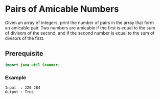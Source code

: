 # Pairs of Amicable Numbers
Given an array of integers, print the number of pairs in the array that form an amicable pair. Two numbers are amicable if the first is equal to the sum of divisors of the second, and if the second number is equal to the sum of divisors of the first.
## Prerequisite
```java
import java.util.Scanner;
```
### Example
```
Input  : 220 284
Output : True
```